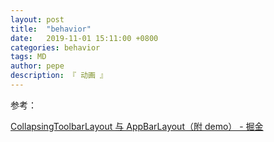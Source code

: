 ```yaml
---
layout: post
title:  "behavior"
date:   2019-11-01 15:11:00 +0800
categories: behavior
tags: MD
author: pepe
description: 『 动画 』
---
```





参考：


[CollapsingToolbarLayout 与 AppBarLayout（附 demo） - 掘金](https://juejin.im/post/58f73f318d6d810057cb5264)





































